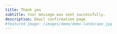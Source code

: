 ```yaml
---
title: Thank you
subtitle: Your message was sent successfully.
description: Email confirmation page
#featured_image: /images/demo/demo-landscape.jpg
---
```

